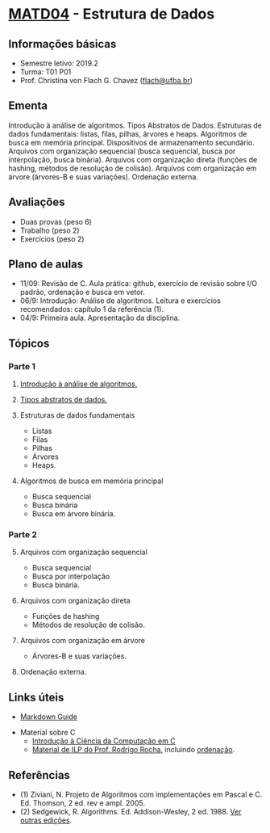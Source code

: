 # [MATD04](https://alunoweb.ufba.br/SiacWWW/ExibirEmentaPublico.do?cdDisciplina=MATD04&nuPerInicial=20101) - Estrutura de Dados

## Informações básicas

- Semestre letivo: 2019.2
- Turma: T01 P01
- Prof. Christina von Flach G. Chavez (flach@ufba.br)

## Ementa

Introdução à análise de algoritmos. 
Tipos Abstratos de Dados. 
Estruturas de dados fundamentais: listas, filas, pilhas, árvores e heaps. 
Algoritmos de busca em memória principal. 
Dispositivos de armazenamento secundário. 
Arquivos com organização sequencial (busca sequencial, busca por interpolação, busca binária). 
Arquivos com organização direta (funções de hashing, métodos de resolução de colisão). 
Arquivos com organização em árvore (árvores-B e suas variações). 
Ordenação externa.

## Avaliações

+ Duas provas (peso 6) 
+ Trabalho (peso 2)
+ Exercícios (peso 2)

## Plano de aulas

- 11/09: Revisão de C. Aula prática: github, exercício de revisão sobre I/O padrão, ordenação e busca em vetor.
- 06/9: Introdução: Análise de algoritmos. Leitura e exercícios recomendados: capítulo 1 da referência (1). 
- 04/9: Primeira aula. Apresentação da disciplina.

## Tópicos

### Parte 1 

1. [Introdução à análise de algoritmos.](tutorial/analisedealgoritmos.md) 

2. [Tipos abstratos de dados.](tutorial/tiposabstratosdedados.md) 

3. Estruturas de dados fundamentais
   - Listas
   - Filas
   - Pilhas
   - Árvores
   - Heaps.

4. Algoritmos de busca em memória principal
   - Busca sequencial
   - Busca binária
   - Busca em árvore binária.

### Parte 2 

5. Arquivos com organização sequencial 
   - Busca sequencial
   - Busca por interpolação
   - Busca binária. 

6. Arquivos com organização direta 
   - Funções de hashing
   - Métodos de resolução de colisão.
 
7. Arquivos com organização em árvore 
   - Árvores-B e suas variações. 

8. Ordenação externa.


## Links úteis 

- [Markdown Guide](https://www.markdownguide.org/basic-syntax/)
+ Material sobre C
   - [Introdução à Ciência da Computação em C](https://www.ime.usp.br/~hitoshi/introducao/)
   - [Material de ILP do Prof. Rodrigo Rocha](https://rodrigorgs.github.io/aulas/mata37/), incluindo [ordenação](https://rodrigorgs.github.io/aulas/mata37/ordenacao).
   
## Referências
- (1) Ziviani, N. Projeto de Algoritmos com implementações em Pascal e C. Ed. Thomson, 2 ed. rev e ampl. 2005.
- (2) Sedgewick, R. Algorithms. Ed. Addison-Wesley, 2 ed. 1988. [Ver outras edições](https://algs4.cs.princeton.edu/home/).





